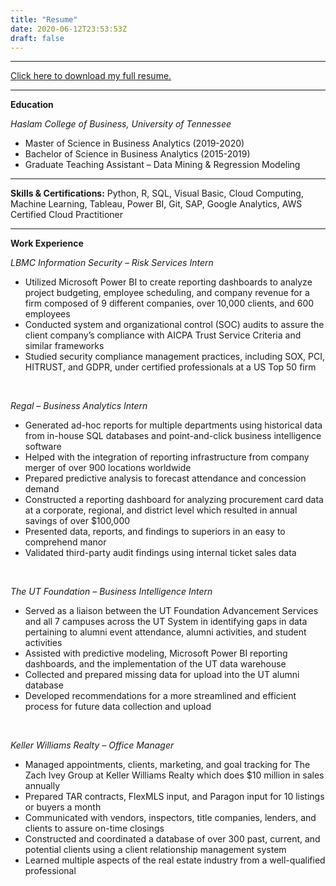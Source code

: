 ```yaml
---
title: "Resume"
date: 2020-06-12T23:53:53Z
draft: false
---
```


***
[Click here to download my full resume.](/img/resume.pdf)

***
**Education**

*Haslam College of Business, University of Tennessee*

* Master of Science in Business Analytics (2019-2020)
* Bachelor of Science in Business Analytics (2015-2019)
* Graduate Teaching Assistant – Data Mining & Regression Modeling

***
**Skills & Certifications:**
Python, R, SQL, Visual Basic, Cloud Computing, Machine Learning, Tableau, Power BI, Git, SAP, Google Analytics, AWS Certified Cloud Practitioner

***
**Work Experience**

*LBMC Information Security – Risk Services Intern*

* Utilized Microsoft Power BI to create reporting dashboards to analyze project budgeting, employee scheduling, and company revenue for a firm composed of 9 different companies, over 10,000 clients, and 600 employees
* Conducted system and organizational control (SOC) audits to assure the client company’s compliance with AICPA Trust Service Criteria and similar frameworks
* Studied security compliance management practices, including SOX, PCI, HITRUST, and GDPR, under certified professionals at a US Top 50 firm

&nbsp;

*Regal – Business Analytics Intern*

* Generated ad-hoc reports for multiple departments using historical data from in-house SQL databases and point-and-click business intelligence software
* Helped with the integration of reporting infrastructure from company merger of over 900 locations worldwide
* Prepared predictive analysis to forecast attendance and concession demand
* Constructed a reporting dashboard for analyzing procurement card data at a corporate, regional, and district level which resulted in annual savings of over $100,000
* Presented data, reports, and findings to superiors in an easy to comprehend manor
* Validated third-party audit findings using internal ticket sales data

&nbsp;

*The UT Foundation – Business Intelligence Intern*

* Served as a liaison between the UT Foundation Advancement Services and all 7 campuses across the UT System in identifying gaps in data pertaining to alumni event attendance, alumni activities, and student activities
* Assisted with predictive modeling, Microsoft Power BI reporting dashboards, and the implementation of the UT data warehouse
* Collected and prepared missing data for upload into the UT alumni database
* Developed recommendations for a more streamlined and efficient process for future data collection and upload

&nbsp;

*Keller Williams Realty – Office Manager*

* Managed appointments, clients, marketing, and goal tracking for The Zach Ivey Group at Keller Williams Realty which does $10 million in sales annually
* Prepared TAR contracts, FlexMLS input, and Paragon input for 10 listings or buyers a month
* Communicated with vendors, inspectors, title companies, lenders, and clients to assure on-time closings
* Constructed and coordinated a database of over 300 past, current, and potential clients using a client relationship management system
* Learned multiple aspects of the real estate industry from a well-qualified professional